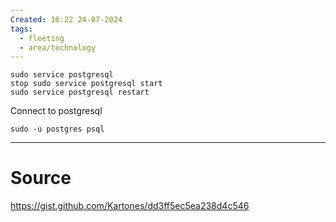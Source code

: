 ```yaml
---
Created: 16:22 24-07-2024
tags:
  - fleeting
  - area/technology
---
```


```shell
sudo service postgresql
stop sudo service postgresql start 
sudo service postgresql restart

```

Connect to postgresql
```shell
sudo -u postgres psql

```
   


--- 
# Source

https://gist.github.com/Kartones/dd3ff5ec5ea238d4c546
